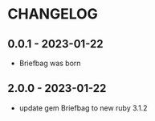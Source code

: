 # CHANGELOG

## 0.0.1 - 2023-01-22

* Briefbag was born

## 2.0.0 - 2023-01-22

* update gem Briefbag to new ruby 3.1.2 
